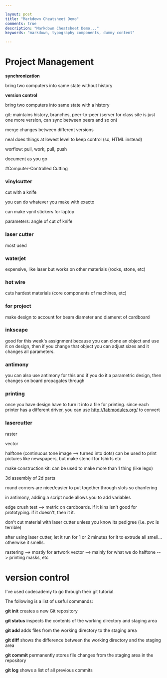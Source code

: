 ```yaml
---

layout: post
title: "Markdown Cheatsheet Demo"
comments: true
description: "Markdown Cheatsheet Demo..."
keywords: "markdown, typography components, dummy content"

---
```




# Project Management


**synchronization**

bring two computers into same state without history

**version control**

bring two computers into same state with a history

git: maintains history, branches, peer-to-peer (server for class site is just one more version, can sync between peers and so on)

merge changes between different versions

neal does things at lowest level to keep control (so, HTML instead)

worflow: pull, work, pull, push

document as you go


#Computer-Controlled Cutting

### vinylcutter

cut with a knife

you can do whatever you make with exacto

can make vynil stickers for laptop

parameters: angle of cut of knife

### laser cutter

most used 

### waterjet 

expensive, like laser but works on other materials (rocks, stone, etc)

### hot wire 

cuts hardest materials (core components of machines, etc)

### for project
make design to account for beam diameter and diameret of cardboard

### inkscape 

good for this week's assignment because you can clone an object and use it on design, then if you change that object you can adjust sizes and it changes all parameters.

### antimony 
you can also use antimony for this and if you do it a parametric design, then changes on board propagates through

### printing 
once you have design have to turn it into a file for printing. since each printer has a different driver, you can use http://fabmodules.org/ to convert 

### lasercutter

raster

vector

halftone (continuous tone image --> turned into dots) can be used to print pictures like newspapers, but make stencil for tshirts etc

make construction kit: can be used to make more than 1 thing (like lego)

3d assembly of 2d parts

round corners are nicer/easier to put together through slots so chanfering 

in antimony, adding a script node allows you to add variables

edge crush test --> metric on cardboards. if it kins isn't good for prototyping. if it doesn't, then it it.

don't cut material with laser cutter unless you know its pedigree (i.e. pvc is terrible)

after using laser cutter, let it run for 1 or 2 minutes for it to extrude all smell... otherwise it smells.

rastering --> mostly for artwork
vector --> mainly for what we do
halftone --> printing masks, etc

# version control

I've used codecademy to go through their git tutorial.

The following is a list of useful commands:

**git init** creates a new Git repository

**git status** inspects the contents of the working directory and staging area

**git add** adds files from the working directory to the staging area

**git diff** shows the difference between the working directory and the staging area

**git commit** permanently stores file changes from the staging area in the repository

**git log** shows a list of all previous commits